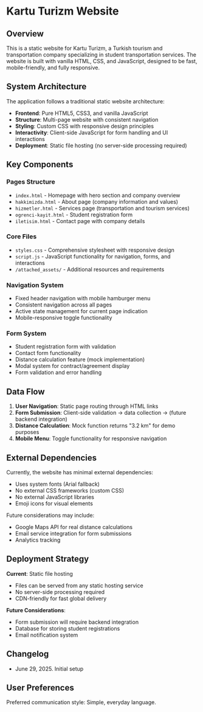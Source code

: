 # Kartu Turizm Website

## Overview

This is a static website for Kartu Turizm, a Turkish tourism and transportation company specializing in student transportation services. The website is built with vanilla HTML, CSS, and JavaScript, designed to be fast, mobile-friendly, and fully responsive.

## System Architecture

The application follows a traditional static website architecture:

- **Frontend**: Pure HTML5, CSS3, and vanilla JavaScript
- **Structure**: Multi-page website with consistent navigation
- **Styling**: Custom CSS with responsive design principles
- **Interactivity**: Client-side JavaScript for form handling and UI interactions
- **Deployment**: Static file hosting (no server-side processing required)

## Key Components

### Pages Structure
- `index.html` - Homepage with hero section and company overview
- `hakkimizda.html` - About page (company information and values)
- `hizmetler.html` - Services page (transportation and tourism services)
- `ogrenci-kayit.html` - Student registration form
- `iletisim.html` - Contact page with company details

### Core Files
- `styles.css` - Comprehensive stylesheet with responsive design
- `script.js` - JavaScript functionality for navigation, forms, and interactions
- `/attached_assets/` - Additional resources and requirements

### Navigation System
- Fixed header navigation with mobile hamburger menu
- Consistent navigation across all pages
- Active state management for current page indication
- Mobile-responsive toggle functionality

### Form System
- Student registration form with validation
- Contact form functionality
- Distance calculation feature (mock implementation)
- Modal system for contract/agreement display
- Form validation and error handling

## Data Flow

1. **User Navigation**: Static page routing through HTML links
2. **Form Submission**: Client-side validation → data collection → (future backend integration)
3. **Distance Calculation**: Mock function returns "3.2 km" for demo purposes
4. **Mobile Menu**: Toggle functionality for responsive navigation

## External Dependencies

Currently, the website has minimal external dependencies:
- Uses system fonts (Arial fallback)
- No external CSS frameworks (custom CSS)
- No external JavaScript libraries
- Emoji icons for visual elements

Future considerations may include:
- Google Maps API for real distance calculations
- Email service integration for form submissions
- Analytics tracking

## Deployment Strategy

**Current**: Static file hosting
- Files can be served from any static hosting service
- No server-side processing required
- CDN-friendly for fast global delivery

**Future Considerations**:
- Form submission will require backend integration
- Database for storing student registrations
- Email notification system

## Changelog

- June 29, 2025. Initial setup

## User Preferences

Preferred communication style: Simple, everyday language.